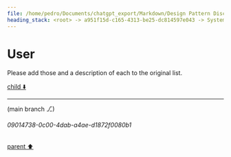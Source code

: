 ```yaml
---
file: /home/pedro/Documents/chatgpt_export/Markdown/Design Pattern Discussion.md
heading_stack: <root> -> a951f15d-c165-4313-be25-dc814597e043 -> System -> 03985b6c-29ae-41b6-92e5-e42d445643dd -> System -> aaa24614-b737-4538-9e3c-c9866b7ef27a -> User -> b7a138d2-d995-484d-a7ba-5203e4b28814 -> Assistant -> Creational Patterns -> Structural Patterns -> Behavioral Patterns -> Concurrency Patterns -> aaa2f43a-3d05-441d-80ca-0a9a313b65a8 -> User -> d289c4b5-36bb-4465-aa3f-5cd47e95991f -> Assistant -> Creational Patterns -> Structural Patterns -> Behavioral Patterns -> Concurrency Patterns -> aaa29dee-8fd3-4d44-a20c-c36f02d3a175 -> User
---
```

# User

Please add those and a description of each to the original list.

[child ⬇️](#09014738-0c00-4dab-a4ae-d1872f0080b1)

---

(main branch ⎇)
###### 09014738-0c00-4dab-a4ae-d1872f0080b1
[parent ⬆️](#aaa29dee-8fd3-4d44-a20c-c36f02d3a175)
